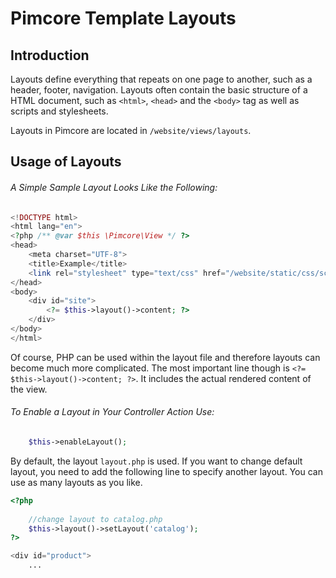 # Pimcore Template Layouts

## Introduction

Layouts define everything that repeats on one page to another, such as a header, footer, navigation. 
Layouts often contain the basic structure of a HTML document, such as `<html>`, `<head>` and the `<body>` tag as well as scripts and stylesheets.

Layouts in Pimcore are located in `/website/views/layouts`.


## Usage of Layouts

###### A Simple Sample Layout Looks Like the Following:  

```php
<!DOCTYPE html>
<html lang="en">
<?php /** @var $this \Pimcore\View */ ?>
<head>
    <meta charset="UTF-8">
    <title>Example</title>
    <link rel="stylesheet" type="text/css" href="/website/static/css/screen.css" />
</head>
<body>
    <div id="site">
        <?= $this->layout()->content; ?>
    </div>
</body>
</html>
```

Of course, PHP can be used within the layout file and therefore layouts can become much more complicated. The most 
important line though is `<?= $this->layout()->content; ?>`. It includes the actual rendered content of the view. 


###### To Enable a Layout in Your Controller Action Use:

```php
    $this->enableLayout();
```

By default, the layout `layout.php` is used. If you want to change default layout, you 
 need to add the following line to specify another layout. You can use as many layouts as you like.

```php
<?php
 
    //change layout to catalog.php
    $this->layout()->setLayout('catalog'); 
?>

<div id="product">
    ...

```

